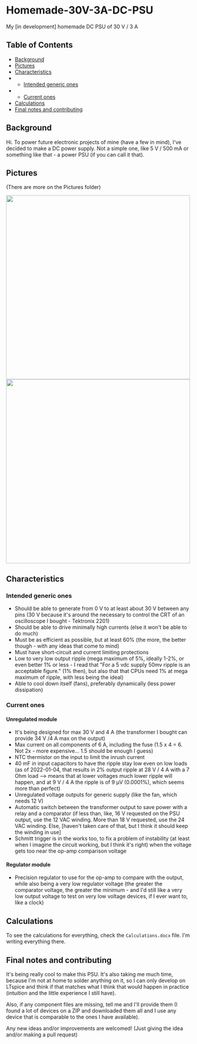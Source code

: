 # Homemade-30V-3A-DC-PSU
My \[in development\] homemade DC PSU of 30 V / 3 A

## Table of Contents
- [Background](#background)
- [Pictures](#pictures)
- [Characteristics](#characteristics)
- - [Intended generic ones](#intended-generic-ones)
- - [Current ones](#current-ones)
- [Calculations](#calculations)
- [Final notes and contributing](#final-notes-and-contributing)

## Background
Hi. To power future electronic projects of mine (have a few in mind), I've decided to make a DC power supply. Not a simple one, like 5 V / 500 mA or something like that - a power PSU (if you can call it that).

## Pictures
(There are more on the Pictures folder)

<img src="Pictures/IMG_20220916_185118_0.jpg" width="500"><img src="Pictures/IMG_20220613_200632_0.jpg" width="500">

## Characteristics
### Intended generic ones
- Should be able to generate from 0 V to at least about 30 V between any pins (30 V because it's around the necessary to control the CRT of an oscilloscope I bought - Tektronix 2201)
- Should be able to drive minimally high currents (else it won't be able to do much)
- Must be as efficient as possible, but at least 60% (the more, the better though - with any ideas that come to mind)
- Must have short-circuit and current limiting protections
- Low to very low output ripple (mega maximum of 5%, ideally 1-2%, or even better 1% or less - I read that "For a 5 vdc supply 50mv ripple is an acceptable figure." (1% then), but also that that CPUs need 1% at mega maximum of ripple, with less being the ideal)
- Able to cool down itself (fans), preferably dynamically (less power dissipation)
### Current ones
#### Unregulated module
- It's being designed for max 30 V and 4 A (the transformer I bought can provide 34 V /4 A max on the output)
- Max current on all components of 6 A, including the fuse (1.5 x 4 = 6. Not 2x - more expensive... 1.5 should be enough I guess)
- NTC thermistor on the input to limit the inrush current
- 40 mF in input capacitors to have the ripple stay low even on low loads (as of 2022-01-04, that results in 2% output ripple at 28 V / 4 A with a 7 Ohm load --> means that at lower voltages much lower ripple will happen, and at 9 V / 4 A the ripple is of 9 µV (0.0001%), which seems more than perfect)
- Unregulated voltage outputs for generic supply (like the fan, which needs 12 V)
- Automatic switch between the transformer output to save power with a relay and a comparator (if less than, like, 16 V requested on the PSU output, use the 12 VAC winding. More than 18 V requested, use the 24 VAC winding. Else, \[haven't taken care of that, but I think it should keep the winding in use\]
- Schmitt trigger is in the works too, to fix a problem of instability (at least when I imagine the circuit working, but I think it's right) when the voltage gets too near the op-amp comparison voltage
#### Regulator module
- Precision regulator to use for the op-amp to compare with the output, while also being a very low regulator voltage (the greater the comparator voltage, the greater the minimum - and I'd still like a very low output voltage to test on very low voltage devices, if I ever want to, like a clock)

## Calculations
To see the calculations for everything, check the `Calculations.docx` file. I'm writing everything there.

## Final notes and contributing
It's being really cool to make this PSU. It's also taking me much time, because I'm not at home to solder anything on it, so I can only develop on LTspice and think if that matches what I think that would happen in practice (intuition and the little experience I still have).

Also, if any component files are missing, tell me and I'll provide them (I found a lot of devices on a ZIP and downloaded them all and I use any device that is comparable to the ones I have available).

Any new ideas and/or improvements are welcomed! (Just giving the idea and/or making a pull request)
